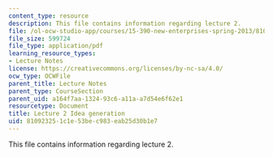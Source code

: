 ```yaml
---
content_type: resource
description: This file contains information regarding lecture 2.
file: /ol-ocw-studio-app/courses/15-390-new-enterprises-spring-2013/810923251c1e53bec983eab25d30b1e7_MIT15_390S13_lec02.pdf
file_size: 599724
file_type: application/pdf
learning_resource_types:
- Lecture Notes
license: https://creativecommons.org/licenses/by-nc-sa/4.0/
ocw_type: OCWFile
parent_title: Lecture Notes
parent_type: CourseSection
parent_uid: a164f7aa-1324-93c6-a11a-a7d54e6f62e1
resourcetype: Document
title: Lecture 2 Idea generation
uid: 81092325-1c1e-53be-c983-eab25d30b1e7
---
```

This file contains information regarding lecture 2.